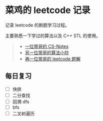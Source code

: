 # 菜鸡的 leetcode 记录

记录 leetcode 的刷题学习过程。

主要熟悉一下学过的算法以及 C++ STL 的使用。

> - [一位带哥的 CS-Notes](https://cyc2018.github.io/CS-Notes/#/)
> - [另一位带哥的算法小抄](https://labuladong.gitbook.io/algo/)
> - [再一位带哥的 leetcode 题解](https://leetcode.wang)

## 每日复习

- [ ] 快排
- [ ] 二分查找
- [ ] 回溯 dfs
- [ ] bfs
- [ ] 二叉树遍历